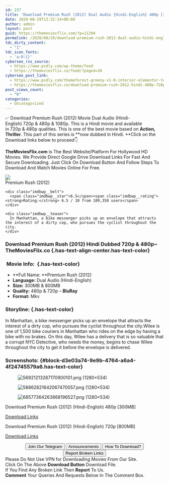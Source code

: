 ```yaml
---
id: 237
title: 'Download Premium Rush (2012) Dual Audio {Hindi-English} 480p [300MB] || 720p [800MB]'
date: 2020-08-29T13:32:14+00:00
author: admin
layout: post
guid: https://themoviesflix.com/?p=11294
permalink: /2020/08/29/download-premium-rush-2012-dual-audio-hindi-english-480p-300mb-720p-800mb-2/
tdc_dirty_content:
  - "1"
tdc_icon_fonts:
  - 'a:0:{}'
cyberseo_rss_source:
  - https://www.psdly.com/wp-theme/feed
  - https://themoviesflix.co/feed/?paged=38
cyberseo_post_link:
  - https://www.psdly.com/themeforest-greeny-v1-0-interior-elementor-template-kit-28427043
  - https://themoviesflix.co/download-premium-rush-2012-hindi-480p-720p-1080p/
post_views_count:
  - "0"
categories:
  - Uncategorized
---
```

✅ Download Premium Rush (2012)&nbsp;Movie&nbsp;Dual Audio (Hindi-English)&nbsp;720p&nbsp;&&nbsp;480p&nbsp;& 1080p. This is a Hindi movie and available in&nbsp;720p&nbsp;&&nbsp;480p&nbsp;qualities. This is one of the best movie based on&nbsp;**Action, Thriller**. This part of this series is&nbsp;**now dubbed in&nbsp;Hindi.&nbsp;**Click on the Download links below to proceed👇

**TheMoviesFlix.com**&nbsp;is The Best Website/Platform For Hollywood HD Movies. We Provide Direct Google Drive Download Links For Fast And Secure Downloading. Just Click On Download Button And Follow Steps To Download And Watch Movies Online For Free.

<div class="imdbwp imdbwp--movie dark">
  <div class="imdbwp__thumb">
    <a class="imdbwp__link" target="_blank" title="Premium Rush" href="https://www.imdb.com/title/tt1547234/" rel="nofollow noopener noreferrer"><img class="imdbwp__img" src="https://m.media-amazon.com/images/M/MV5BNzkxNjAwMDkwOF5BMl5BanBnXkFtZTcwMTQ1NDkwOA@@._V1_SX300.jpg" /></a>
  </div>
  
  <div class="imdbwp__content">
    <div class="imdbwp__header">
      <span class="imdbwp__title">Premium Rush</span> (2012)
    </div>
    
    <div class="imdbwp__belt">
      <span class="imdbwp__star">6.5</span><span class="imdbwp__rating"><strong>Rating:</strong> 6.5 / 10 from 109,358 users</span>
    </div>
    
    <div class="imdbwp__teaser">
      In Manhattan, a bike messenger picks up an envelope that attracts the interest of a dirty cop, who pursues the cyclist throughout the city.
    </div>
  </div>
</div>

### Download Premium Rush (2012) Hindi Dubbed 720p & 480p~ TheMoviesFlix.co {.has-text-align-center.has-text-color}

### &nbsp;Movie Info:&nbsp; {.has-text-color}

  * **Full Name:&nbsp;**Premium Rush (2012)
  * **Language:**&nbsp;Dual Audio (Hindi-English)
  * **Size:**&nbsp;300MB & 800MB
  * **Quality:**&nbsp;480p & 720p –&nbsp;**BluRay**
  * **Format:**&nbsp;Mkv

### Storyline: {.has-text-color}

In Manhattan, a bike messenger picks up an envelope that attracts the interest of a dirty cop, who pursues the cyclist throughout the city.Wilee is one of 1,500 bike couriers in Manhattan who rides on the edge by having a bike with no brakes. On this day, Wilee has a delivery that is so valuable that a corrupt NYC Detective, who needs the money, begins to chase Wilee throughout the city to get it before the envelope is delivered.

### Screenshots: {#block-d3e03a74-9e9b-4764-a6a4-4f24745579a6.has-text-color}

<div class="wp-block-image">
  <figure class="aligncenter"><img src="https://imagecurl.com/images/56921213287170900101.png" alt="56921213287170900101.png (1280×534)" /></figure>
</div>

<div class="wp-block-image">
  <figure class="aligncenter"><img src="https://imagecurl.com/images/58862821642067470057.png" alt="58862821642067470057.png (1280×534)" /></figure>
</div>

<div class="wp-block-image">
  <figure class="aligncenter"><img src="https://imagecurl.com/images/68577364263868196527.png" alt="68577364263868196527.png (1280×534)" /></figure>
</div>

<p class="has-text-align-center has-text-color has-medium-font-size">
  Download Premium Rush (2012) (Hindi-English) 480p [300MB]
</p>

<span class="mb-center maxbutton-3-center"><span class="maxbutton-3-container mb-container"><a class="maxbutton-3 maxbutton maxbutton-post-button" target="_blank" rel="noopener noreferrer" href="https://coinquint.com/a7672/"><span class="mb-text">Download Links</span></a></span></span>

<p class="has-text-align-center has-text-color has-medium-font-size">
  Download Premium Rush (2012) (Hindi-English) 720p [800MB]
</p>

<span class="mb-center maxbutton-3-center"><span class="maxbutton-3-container mb-container"><a class="maxbutton-3 maxbutton maxbutton-post-button" target="_blank" rel="nofollow noopener noreferrer" href="https://coinquint.com/a7674/"><span class="mb-text">Download Links</span></a></span></span>

<center>
</center>

<center>
  <a href="https://t.me/themoviesflixcom" target="_blank" data-wpel-link="external" rel="nofollow external noopener noreferrer"><button class="button button5">Join Our Telegram</button></a> <a href="https://themoviesflix.co/download-premium-rush-2012-hindi-480p-720p-1080p/#" target="_blank" data-wpel-link="external" rel="nofollow external noopener noreferrer"><button class="button button5">Announcements</button></a> <a href="https://themoviesflix.com/how-to-download/" target="_blank" data-wpel-link="external" rel="nofollow external noopener noreferrer"><button class="button button5">How To Download?</button></a> <a href="https://themoviesflix.co/download-premium-rush-2012-hindi-480p-720p-1080p/#" target="_blank" data-wpel-link="external" rel="nofollow external noopener noreferrer"><button class="button button5">Report Broken Links</button></a>
</center>

<div class="alert alert-danger">
  Please Do Not Use VPN for Downloading Movies From Our Site.
</div>

<div class="alert alert-success">
  Click On The Above <strong>Download Button</strong> Download File.
</div>

<div class="alert alert-warning">
  If You Find Any Broken Link Then <strong>Report</strong> To Us.
</div>

<div class="alert alert-info">
  <strong>Comment</strong> Your Queries And Requests Below In The Comment Box.
</div>